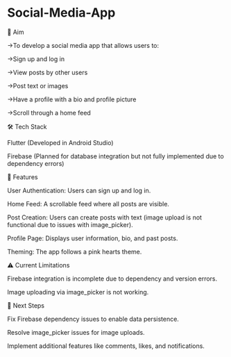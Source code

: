 # Social-Media-App

📌 Aim

->To develop a social media app that allows users to:

->Sign up and log in

->View posts by other users

->Post text or images

->Have a profile with a bio and profile picture

->Scroll through a home feed

🛠️ Tech Stack

Flutter (Developed in Android Studio)

Firebase (Planned for database integration but not fully implemented due to dependency errors)

🚀 Features

User Authentication: Users can sign up and log in.

Home Feed: A scrollable feed where all posts are visible.

Post Creation: Users can create posts with text (image upload is not functional due to issues with image_picker).

Profile Page: Displays user information, bio, and past posts.

Theming: The app follows a pink hearts theme.

⚠️ Current Limitations

Firebase integration is incomplete due to dependency and version errors.

Image uploading via image_picker is not working.

📌 Next Steps

Fix Firebase dependency issues to enable data persistence.

Resolve image_picker issues for image uploads.

Implement additional features like comments, likes, and notifications.
